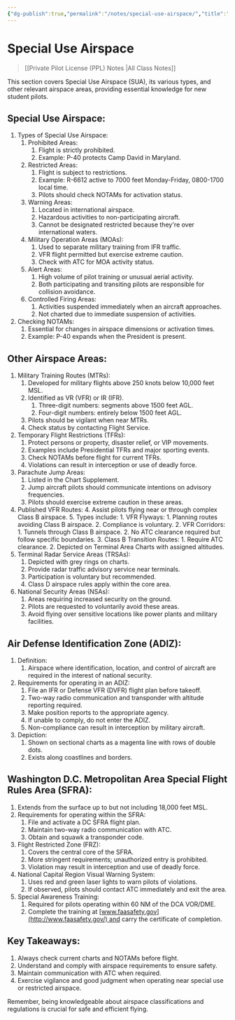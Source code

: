 ```yaml
---
{"dg-publish":true,"permalink":"/notes/special-use-airspace/","title":"Special Use Airspace","tags":["aviation","classnotes"]}
---
```



# Special Use Airspace
> [[Private Pilot License (PPL) Notes \|All Class Notes]]

This section covers Special Use Airspace (SUA), its various types, and other relevant airspace areas, providing essential knowledge for new student pilots.

## Special Use Airspace:

1. Types of Special Use Airspace:
    1. Prohibited Areas:
        1. Flight is strictly prohibited.
        2. Example: P-40 protects Camp David in Maryland.
    2. Restricted Areas:
        1. Flight is subject to restrictions.
        2. Example: R-6612 active to 7000 feet Monday-Friday, 0800-1700 local time.
        3. Pilots should check NOTAMs for activation status.
    3. Warning Areas:
        1. Located in international airspace.
        2. Hazardous activities to non-participating aircraft.
        3. Cannot be designated restricted because they're over international waters.
    4. Military Operation Areas (MOAs):
        1. Used to separate military training from IFR traffic.
        2. VFR flight permitted but exercise extreme caution.
        3. Check with ATC for MOA activity status.
    5. Alert Areas:
        1. High volume of pilot training or unusual aerial activity.
        2. Both participating and transiting pilots are responsible for collision avoidance.
    6. Controlled Firing Areas:
        1. Activities suspended immediately when an aircraft approaches.
        2. Not charted due to immediate suspension of activities.
2. Checking NOTAMs:
    1. Essential for changes in airspace dimensions or activation times.
    2. Example: P-40 expands when the President is present.

## Other Airspace Areas:

1. Military Training Routes (MTRs):
    1. Developed for military flights above 250 knots below 10,000 feet MSL.
    2. Identified as VR (VFR) or IR (IFR).
        1. Three-digit numbers: segments above 1500 feet AGL.
        2. Four-digit numbers: entirely below 1500 feet AGL.
    3. Pilots should be vigilant when near MTRs.
    4. Check status by contacting Flight Service.
2. Temporary Flight Restrictions (TFRs):
    1. Protect persons or property, disaster relief, or VIP movements.
    2. Examples include Presidential TFRs and major sporting events.
    3. Check NOTAMs before flight for current TFRs.
    4. Violations can result in interception or use of deadly force.
3. Parachute Jump Areas:
    1. Listed in the Chart Supplement.
    2. Jump aircraft pilots should communicate intentions on advisory frequencies.
    3. Pilots should exercise extreme caution in these areas.
4. Published VFR Routes:
    4. Assist pilots flying near or through complex Class B airspace.
    5. Types include:
        1. VFR Flyways:
            1. Planning routes avoiding Class B airspace.
            2. Compliance is voluntary.
        2. VFR Corridors:
            1. Tunnels through Class B airspace.
            2. No ATC clearance required but follow specific boundaries.
        3. Class B Transition Routes:
            1. Require ATC clearance.
            2. Depicted on Terminal Area Charts with assigned altitudes.
5. Terminal Radar Service Areas (TRSAs):
    1. Depicted with grey rings on charts.
    2. Provide radar traffic advisory service near terminals.
    3. Participation is voluntary but recommended.
    4. Class D airspace rules apply within the core area.
6. National Security Areas (NSAs):
    1. Areas requiring increased security on the ground.
    2. Pilots are requested to voluntarily avoid these areas.
    3. Avoid flying over sensitive locations like power plants and military facilities.

## Air Defense Identification Zone (ADIZ):

1. Definition:
    1. Airspace where identification, location, and control of aircraft are required in the interest of national security.
2. Requirements for operating in an ADIZ:
    1. File an IFR or Defense VFR (DVFR) flight plan before takeoff.
    2. Two-way radio communication and transponder with altitude reporting required.
    3. Make position reports to the appropriate agency.
    4. If unable to comply, do not enter the ADIZ.
    5. Non-compliance can result in interception by military aircraft.
3. Depiction:
    1. Shown on sectional charts as a magenta line with rows of double dots.
    2. Exists along coastlines and borders.

## Washington D.C. Metropolitan Area Special Flight Rules Area (SFRA):

1. Extends from the surface up to but not including 18,000 feet MSL.
2. Requirements for operating within the SFRA:
    1. File and activate a DC SFRA flight plan.
    2. Maintain two-way radio communication with ATC.
    3. Obtain and squawk a transponder code.
3. Flight Restricted Zone (FRZ):
    1. Covers the central core of the SFRA.
    2. More stringent requirements; unauthorized entry is prohibited.
    3. Violation may result in interception and use of deadly force.
4. National Capital Region Visual Warning System:
    1. Uses red and green laser lights to warn pilots of violations.
    2. If observed, pilots should contact ATC immediately and exit the area.
5. Special Awareness Training:
    1. Required for pilots operating within 60 NM of the DCA VOR/DME.
    2. Complete the training at [www.faasafety.gov](http://www.faasafety.gov/) and carry the certificate of completion.

## Key Takeaways:

1. Always check current charts and NOTAMs before flight.
2. Understand and comply with airspace requirements to ensure safety.
3. Maintain communication with ATC when required.
4. Exercise vigilance and good judgment when operating near special use or restricted airspace.

Remember, being knowledgeable about airspace classifications and regulations is crucial for safe and efficient flying.